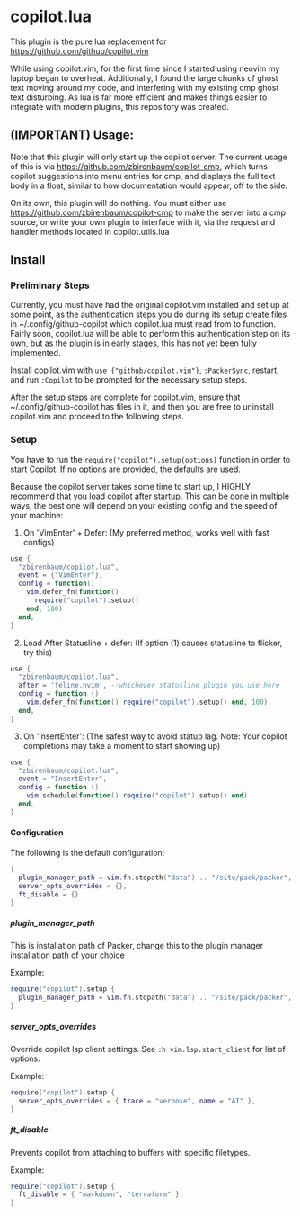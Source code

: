 # copilot.lua

This plugin is the pure lua replacement for https://github.com/github/copilot.vim

While using copilot.vim, for the first time since I started using neovim my laptop began to overheat. Additionally, I found the large chunks of ghost text moving around my code, and interfering with my existing cmp ghost text disturbing. As lua is far more efficient and makes things easier to integrate with modern plugins, this repository was created.

## (IMPORTANT) Usage:

Note that this plugin will only start up the copilot server. The current usage of this is via https://github.com/zbirenbaum/copilot-cmp, which turns copilot suggestions into menu entries for cmp, and displays the full text body in a float, similar to how documentation would appear, off to the side.

On its own, this plugin will do nothing. You must either use https://github.com/zbirenbaum/copilot-cmp to make the server into a cmp source, or write your own plugin to interface with it, via the request and handler methods located in copilot.utils.lua

## Install

### Preliminary Steps

Currently, you must have had the original copilot.vim installed and set up at some point, as the authentication steps you do during its setup create files in ~/.config/github-copilot which copilot.lua must read from to function. Fairly soon, copilot.lua will be able to perform this authentication step on its own, but as the plugin is in early stages, this has not yet been fully implemented.

Install copilot.vim with `use {"github/copilot.vim"}`, `:PackerSync`, restart, and run `:Copilot` to be prompted for the necessary setup steps.

After the setup steps are complete for copilot.vim, ensure that ~/.config/github-copilot has files in it, and then you are free to uninstall copilot.vim and proceed to the following steps.

### Setup

You have to run the `require("copilot").setup(options)` function in order to start Copilot. If no options are provided, the defaults are used.

Because the copilot server takes some time to start up, I HIGHLY recommend that you load copilot after startup. This can be done in multiple ways, the best one will depend on your existing config and the speed of your machine:

1. On 'VimEnter' + Defer: (My preferred method, works well with fast configs)
```lua
use {
  "zbirenbaum/copilot.lua",
  event = {"VimEnter"},
  config = function()
    vim.defer_fn(function()
      require("copilot").setup()
    end, 100)
  end,
}
```
2. Load After Statusline + defer: (If option (1) causes statusline to flicker, try this)
```lua
use {
  "zbirenbaum/copilot.lua",
  after = 'feline.nvim', --whichever statusline plugin you use here
  config = function ()
    vim.defer_fn(function() require("copilot").setup() end, 100)
  end,
}
```
3. On 'InsertEnter': (The safest way to avoid statup lag. Note: Your copilot completions may take a moment to start showing up)

```lua
use {
  "zbirenbaum/copilot.lua",
  event = "InsertEnter",
  config = function ()
    vim.schedule(function() require("copilot").setup() end)
  end,
}
```


#### Configuration

The following is the default configuration:

```lua
{
  plugin_manager_path = vim.fn.stdpath("data") .. "/site/pack/packer", 
  server_opts_overrides = {},
  ft_disable = {}
}
```

##### plugin_manager_path

This is installation path of Packer, change this to the plugin manager installation path of your choice

Example:

```lua
require("copilot").setup {
  plugin_manager_path = vim.fn.stdpath("data") .. "/site/pack/packer", 
}
```

##### server_opts_overrides

Override copilot lsp client settings. See `:h vim.lsp.start_client` for list of options.

Example:

```lua
require("copilot").setup {
  server_opts_overrides = { trace = "verbose", name = "AI" },
}
```

##### ft_disable

Prevents copilot from attaching to buffers with specific filetypes.

Example:

```lua
require("copilot").setup {
  ft_disable = { "markdown", "terraform" },
}
```
